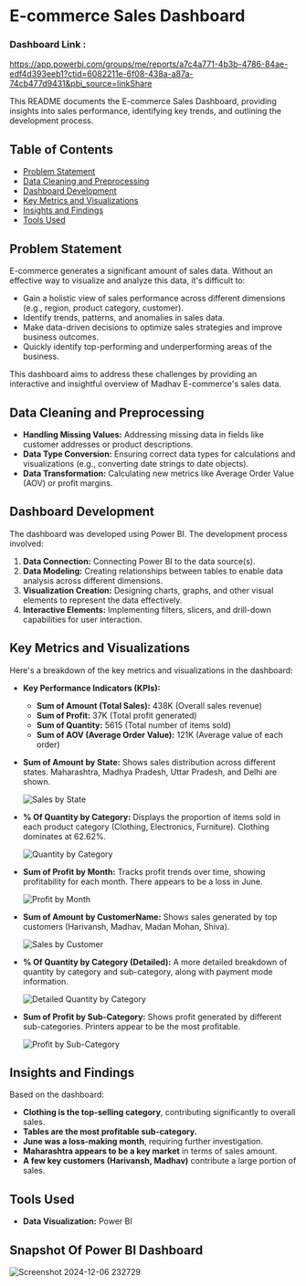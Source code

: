 # E-commerce Sales Dashboard

### Dashboard Link : 


https://app.powerbi.com/groups/me/reports/a7c4a771-4b3b-4786-84ae-edf4d393eeb1?ctid=6082211e-6f08-438a-a87a-74cb477d9431&pbi_source=linkShare


This README documents the E-commerce Sales Dashboard, providing insights into sales performance, identifying key trends, and outlining the development process.

## Table of Contents

*   [Problem Statement](#problem-statement)
*   [Data Cleaning and Preprocessing](#data-cleaning-and-preprocessing)
*   [Dashboard Development](#dashboard-development)
*   [Key Metrics and Visualizations](#key-metrics-and-visualizations)
*   [Insights and Findings](#insights-and-findings)
*   [Tools Used](#tools-used)


## Problem Statement

E-commerce generates a significant amount of sales data. Without an effective way to visualize and analyze this data, it's difficult to:

*   Gain a holistic view of sales performance across different dimensions (e.g., region, product category, customer).
*   Identify trends, patterns, and anomalies in sales data.
*   Make data-driven decisions to optimize sales strategies and improve business outcomes.
*   Quickly identify top-performing and underperforming areas of the business.

This dashboard aims to address these challenges by providing an interactive and insightful overview of Madhav E-commerce's sales data.

## Data Cleaning and Preprocessing

*   **Handling Missing Values:** Addressing missing data in fields like customer addresses or product descriptions.
*   **Data Type Conversion:** Ensuring correct data types for calculations and visualizations (e.g., converting date strings to date objects).
*   **Data Transformation:** Calculating new metrics like Average Order Value (AOV) or profit margins.

## Dashboard Development

The dashboard was developed using Power BI. The development process involved:

1.  **Data Connection:** Connecting Power BI to the data source(s).
2.  **Data Modeling:** Creating relationships between tables to enable data analysis across different dimensions.
3.  **Visualization Creation:** Designing charts, graphs, and other visual elements to represent the data effectively.
4.  **Interactive Elements:** Implementing filters, slicers, and drill-down capabilities for user interaction.

## Key Metrics and Visualizations

Here's a breakdown of the key metrics and visualizations in the dashboard:

*   **Key Performance Indicators (KPIs):**

    *   **Sum of Amount (Total Sales):** 438K (Overall sales revenue)
    *   **Sum of Profit:** 37K (Total profit generated)
    *   **Sum of Quantity:** 5615 (Total number of items sold)
    *   **Sum of AOV (Average Order Value):** 121K (Average value of each order)


*   **Sum of Amount by State:** Shows sales distribution across different states. Maharashtra, Madhya Pradesh, Uttar Pradesh, and Delhi are shown.

    ![Sales by State](https://github.com/user-attachments/assets/9a6af35e-4c75-4e0f-b071-aec7a764c3b4)

*   **% Of Quantity by Category:** Displays the proportion of items sold in each product category (Clothing, Electronics, Furniture). Clothing dominates at 62.62%.

    ![Quantity by Category](https://github.com/user-attachments/assets/ec04be83-02e9-4d59-8001-a9cb2a41db5f)

*   **Sum of Profit by Month:** Tracks profit trends over time, showing profitability for each month. There appears to be a loss in June.

    ![Profit by Month](https://github.com/user-attachments/assets/4a4d61c2-0d0a-4882-88b8-a3ba09a871d1)

*   **Sum of Amount by CustomerName:** Shows sales generated by top customers (Harivansh, Madhav, Madan Mohan, Shiva).

    ![Sales by Customer](https://github.com/user-attachments/assets/b7ddf998-2c4e-4312-b785-f8e10317fed6)

*   **% Of Quantity by Category (Detailed):** A more detailed breakdown of quantity by category and sub-category, along with payment mode information.

    ![Detailed Quantity by Category](https://github.com/user-attachments/assets/6bd9e790-72bd-4b15-8f4b-f1ad8f419720)

*   **Sum of Profit by Sub-Category:** Shows profit generated by different sub-categories. Printers appear to be the most profitable.

    ![Profit by Sub-Category](https://github.com/user-attachments/assets/52419400-6f99-4abb-a4db-fa4824268b1f)

## Insights and Findings

Based on the dashboard:

*   **Clothing is the top-selling category**, contributing significantly to overall sales.
*   **Tables are the most profitable sub-category.**
*   **June was a loss-making month**, requiring further investigation.
*   **Maharashtra appears to be a key market** in terms of sales amount.
*   **A few key customers (Harivansh, Madhav)** contribute a large portion of sales.

## Tools Used

*   **Data Visualization:** Power BI


## Snapshot Of Power BI Dashboard 
![Screenshot 2024-12-06 232729](https://github.com/user-attachments/assets/eeb6b4f1-7527-4c4e-9100-960d8caa19aa)

